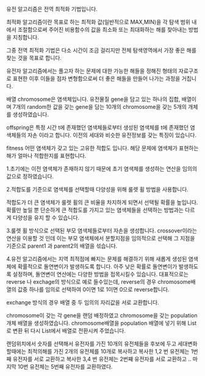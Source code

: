 유전 알고리즘은 전역 최적화 기법입니다.

최적화 알고리즘이란 목표로 하는 최적화 값(일반적으로 MAX,MIN)을 각 탐색 범위 내에서 조절함으로써 주어진 비용함수의 값을 최소화 또는 최대화하는 해를 찾아내는 방법을 지칭합니다.

그중 전역 최적화 기법은 다소 시간이 조금 걸리지만 전체 탐색영역에서 가장 좋은 해를 찾는 것을 
목표로 합니다.

유전자 알고리즘에서는 풀고자 하는 문제에 대한 가능한 해들을 정해진 형태의 자료구조로 표현한 이후 이들을 점차 변형함으로써 더 좋은 해들을 만들어 나가는
과정을 거칩니다.

배열 chromosome은 염색체입니다. 유전물질 gene을 담고 있는 하나의 집합, 배열이며 7개의 random한 값을 갖는 gene을 담는 10개의 
chromosome을 갖는 5개의 개체를 생성하였습니다.

offspring은 특정 시간 t에 존재했던 염색체들로부터 생성된 염색체를 t에 존재했던 염색체들의 자손 
이라고 합니다. 이전의 세대와 비슷한 유전정보를 갖는 특징이 있습니다.

fitness 어떤 염색체가 갖고 있는 고유한 적합도 입니다. 해당 문제에 염색체가 표현하는 해가
얼마나 적합한지를 표현합니다.

1.초기에는 이전 염색체가 존재하지 않기 때문에 초기 염색체를 생성하는 연산을 임의의 값으로 정하였습니다.

2.적합도를 기준으로 염색체를 선택할때 다양성을 위해 룰렛 휠 방법을 사용합니다.

적합도가 더 큰 염색체가 룰렛 휠의 큰 비율을 차지하게 되면서 선택될 확률을 높입니다.
확률만 높일 뿐 단순하게 큰 적합도를 가지고 있는 염색체들을 선택하는 방법과는 다르게 다양성을 유지
할 수 있습니다.

3.룰렛 휠 방식으로 선택된 부모 염색체들로부터 자손을 생성합니다.
crossover이라는 연산을 이용할 것 인데 이는 부모 염색체에서 분할지점을 임의적으로 선택해
그 지점을 기준으로 parent1 과 parent2의 배열을 섞습니다.

4.유전 알고리즘에서는 지역 최적점에 빠지는 문제를 해결하기 위해 새롭게 생성된 염색체에
확률적으로 돌연변이가 발생하도록 합니다. 아주 낮은 확률로 돌연변이가 발생하도록 설정하며,
돌연변이 연산에는 다양한 방법을 접목시킬수 있습니다.
대표적으로는 reverse 나 exchage의 방식으로 예로 들수있는데, reverse의 경우 chromosome배열의
값중 하나를 임의로 선택하여 0이면 1로 1이면 0으로 reverse합니다.

exchange 방식의 경우 배열 중 두 임의의 자리값을 서로 교환합니다.


chromosome이 갖는 각 gene을 랜덤 배정하였고 chromosome을 갖는 population개체 배열을 생성하였습니다.
chromosome배열을 population 배열에 넣기 위해 List로 변환 뒤 다시 List에서 배열로 전환시켜 주었습니다.

랜덤위치에서 숫자를 선택해서
유전자를 가진 10개의 유전체들을 후보에 두고
세대변화할때에는 최적의해를 가진 2개의 유전체를 10개로 복사하고
복사한 1,2 번 유전체는 1번째 유전자를 서로 교환하고
복사한 3,4 번 유전체는 2번쨰 유전자를 서로 교환하고
..
마지막 10번 유전체는 5번째 유전자를 교환하였다.





















